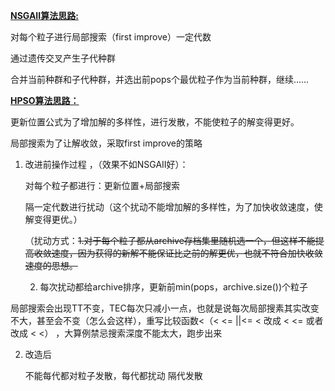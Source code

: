 **<u>NSGAII算法思路:</u>**

对每个粒子进行局部搜索（first improve）一定代数

通过遗传交叉产生子代种群

合并当前种群和子代种群，并选出前pops个最优粒子作为当前种群，继续......



**<u>HPSO算法思路：</u>**

更新位置公式为了增加解的多样性，进行发散，不能使粒子的解变得更好。

局部搜索为了让解收敛，采取first improve的策略

1. 改进前操作过程  ，（效果不如NSGAII好）：

   对每个粒子都进行：更新位置+局部搜索

   隔一定代数进行扰动（这个扰动不能增加解的多样性，为了加快收敛速度，使解变得更优。）

   （扰动方式：~~1.对于每个粒子都从archive存档集里随机选一个，但这样不能提高收敛速度，因为获得的新解不能保证比之前的解更优，也就不符合加快收敛速度的思想。~~

   2. 每次扰动都给archive排序，更新前min(pops，archive.size())个粒子

局部搜索会出现TT不变，TEC每次只减小一点，也就是说每次局部搜素其实改变不大，甚至会不变（怎么会这样），重写比较函数<（< <= ||<= < 改成 < <=  或者改成 < <） ，大算例禁忌搜索深度不能太大，跑步出来

   2. 改造后

      不能每代都对粒子发散，每代都扰动 隔代发散 